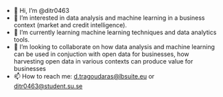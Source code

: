 - 👋 Hi, I’m @ditr0463
- 👀 I’m interested in data analysis and machine learning in a business context (market and credit intelligence).
- 🌱 I’m currently learning machine learning techniques and data analytics tools.
- 💞️ I’m looking to collaborate on how data analysis and machine learning can be used in conjuction with open data for businesses,
how harvesting open data in various contexts can produce value for businesses
- 📫 How to reach me: d.tragoudaras@lbsuite.eu or ditr0463@student.su.se

<!---
ditr0463/ditr0463 is a ✨ special ✨ repository because its `README.md` (this file) appears on your GitHub profile.
You can click the Preview link to take a look at your changes.
--->
